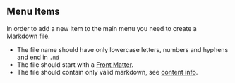 
## Menu Items

In order to add a new item to the main menu you need to create a Markdown file.

* The file name should have only lowercase letters, numbers and hyphens and end in `.md`
* The file should start with a [Front Matter](#front-matter).
* The file should contain only valid markdown, see [content info](#front-matter).

